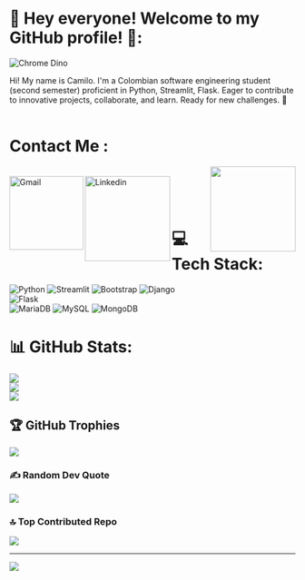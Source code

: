 # 💫 Hey everyone! Welcome to my GitHub profile! 🎉:

![Chrome Dino](https://mir-s3-cdn-cf.behance.net/project_modules/max_1200/4ff07986208593.5d9a654e92f36.gif)


Hi! My name is Camilo. I'm a Colombian software engineering student (second semester) proficient in Python, Streamlit, Flask. Eager to contribute to innovative projects, collaborate, and learn. Ready for new challenges. 🚀<br><br>


# Contact Me :  

<a href="https://github.com/UjwalKandi"><img align='right' src='https://github.com/UjwalKandi/UjwalKandi/blob/changes-to-readme/svg/87202985-820dcb80-c2b6-11ea-9f56-7ec461c497c3.gif' width='150'></a></h2>

<p>
 </br>

<a href="mailto:juangallego3405@gmail.com">
 <img align="left" alt="Gmail" width="130" hight="100" src="https://github.com/Xx-Ashutosh-xX/Xx-Ashutosh-xX/blob/master/assets/icons/gmail.png" />
</a>
<a href="https://www.linkedin.com/in/juan-camilo-rendon-gallego-430b97261/">
  <img align="left" alt="Linkedin" width="150" hight="100" src="https://github.com/Xx-Ashutosh-xX/Xx-Ashutosh-xX/blob/master/assets/icons/linkedin.png" />
</br>
</br>
</br>
</a>
</p>

# 💻 Tech Stack:
 ![Python](https://img.shields.io/badge/python-3670A0?style=for-the-badge&logo=python&logoColor=ffdd54) ![Streamlit](https://img.shields.io/badge/streamlit-%23FF2D20.svg?style=for-the-badge&logo=streamlit&logoColor=white) ![Bootstrap](https://img.shields.io/badge/bootstrap-%238511FA.svg?style=for-the-badge&logo=bootstrap&logoColor=white) ![Django](https://img.shields.io/badge/django-%23092E20.svg?style=for-the-badge&logo=django&logoColor=white)  
 ![Flask](https://img.shields.io/badge/flask-%23092E20.svg?style=for-the-badge&logo=flask&logoColor=white)  
 ![MariaDB](https://img.shields.io/badge/MariaDB-003545?style=for-the-badge&logo=mariadb&logoColor=white) ![MySQL](https://img.shields.io/badge/mysql-4479A1.svg?style=for-the-badge&logo=mysql&logoColor=white) ![MongoDB](https://img.shields.io/badge/MongoDB-%234ea94b.svg?style=for-the-badge&logo=mongodb&logoColor=white) 



# 📊 GitHub Stats:
![](https://github-readme-stats.vercel.app/api?username=camilodev-ctrl&theme=tokyonight&hide_border=false&include_all_commits=true&count_private=true)<br/>
![](https://github-readme-streak-stats.herokuapp.com/?user=camilodev-ctrl&theme=tokyonight&hide_border=false)<br/>
![](https://github-readme-stats.vercel.app/api/top-langs/?username=camilodev-ctrl&theme=tokyonight&hide_border=false&include_all_commits=true&count_private=true&layout=compact)

## 🏆 GitHub Trophies
![](https://github-profile-trophy.vercel.app/?username=camilodev-ctrl&theme=tokyonight&no-frame=false&no-bg=true&margin-w=4)

### ✍️ Random Dev Quote
![](https://quotes-github-readme.vercel.app/api?type=horizontal&theme=radical)

### 🔝 Top Contributed Repo
![](https://github-contributor-stats.vercel.app/api?username=camilodev-ctrl&limit=5&theme=tokyonight&combine_all_yearly_contributions=true)

---
[![](https://visitcount.itsvg.in/api?id=camilodev-ctrl&icon=10&color=0)](https://visitcount.itsvg.in)

<!-- Proudly created with GPRM ( https://gprm.itsvg.in ) -->
